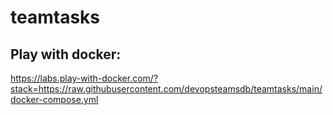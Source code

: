 # teamtasks

## Play with docker:
https://labs.play-with-docker.com/?stack=https://raw.githubusercontent.com/devopsteamsdb/teamtasks/main/docker-compose.yml